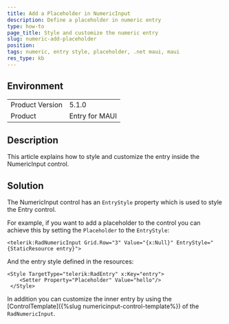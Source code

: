 ```yaml
---
title: Add a Placeholder in NumericInput
description: Define a placeholder in numeric entry
type: how-to
page_title: Style and customize the numeric entry
slug: numeric-add-placeholder
position: 
tags: numeric, entry style, placeholder, .net maui, maui
res_type: kb
---
```


## Environment
<table>
	<tbody>
		<tr>
			<td>Product Version</td>
			<td>5.1.0</td>
		</tr>
		<tr>
			<td>Product</td>
			<td>Entry for MAUI</td>
		</tr>
	</tbody>
</table>


## Description

This article explains how to style and customize the entry inside the NumericInput control. 

## Solution

The NumericInput control has an `EntryStyle` property which is used to style the Entry control. 

For example, if you want to add a placeholder to the control you can achieve this by setting the `Placeholder` to the `EntryStyle`:

```XAML
<telerik:RadNumericInput Grid.Row="3" Value="{x:Null}" EntryStyle="{StaticResource entry}">
```

And the entry style defined in the resources: 

```XAML
<Style TargetType="telerik:RadEntry" x:Key="entry">
    <Setter Property="Placeholder" Value="hello"/>
 </Style>
```

In addition you can customize the inner entry by using the [ControlTemplate]({%slug numericinput-control-template%}) of the `RadNumericInput`.
